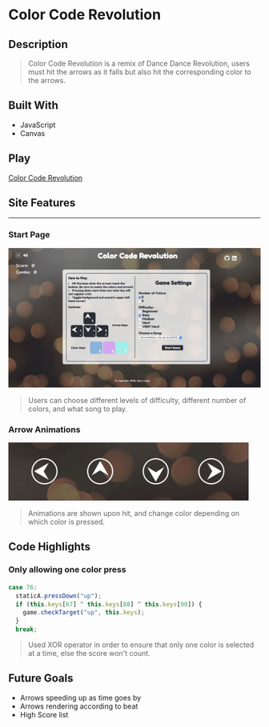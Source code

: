 # Color Code Revolution

## Description

> Color Code Revolution is a remix of Dance Dance Revolution, users must hit the arrows as it falls but also hit the corresponding color to the arrows.

## Built With

* JavaScript
* Canvas

## Play

[Color Code Revolution](https://maryliang7.github.io/ColorCodeRevolution/)

## Site Features

---

### Start Page

![Arrow Animations](/assets/readme/start-screen.png)
> Users can choose different levels of difficulty, different number of colors, and what song to play.

### Arrow Animations

![Arrow Animations](/assets/readme/arrow-animations.gif)

> Animations are shown upon hit, and change color depending on which color is pressed.

## Code Highlights

### Only allowing one color press

```javascript
case 76:
  staticA.pressDown("up");
  if (this.keys[67] ^ this.keys[88] ^ this.keys[90]) {
    game.checkTarget("up", this.keys);
  }
  break;
```

> Used XOR operator in order to ensure that only one color is selected at a time, else the score won't count.

## Future Goals

* Arrows speeding up as time goes by
* Arrows rendering according to beat
* High Score list
